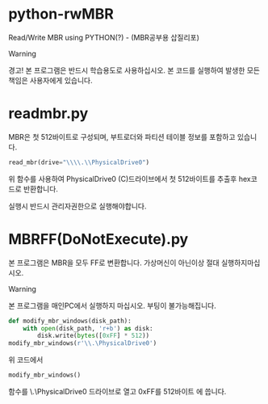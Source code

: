 # python-rwMBR
Read/Write MBR using PYTHON(?) - (MBR공부용 삽질리포)

> [!Warning]
> 경고! 본 프로그램은 반드시 학습용도로 사용하십시오.
> 본 코드를 실행하여 발생한 모든 책임은 사용자에게 있습니다.


# readmbr.py
MBR은 첫 512바이트로 구성되며, 부트로더와 파티션 테이블 정보를 포함하고 있습니다.

```python
read_mbr(drive="\\\\.\\PhysicalDrive0")
```
위 함수를 사용하여 PhysicalDrive0 (C)드라이브에서 첫 512바이트를 추출후 hex코드로 반환합니다.


실행시 반드시 관리자권한으로 실행해야합니다.

# MBRFF(DoNotExecute).py

본 프로그램은 MBR을 모두 FF로 변환합니다. 가상머신이 아닌이상 절대 실행하지마십시오.

> [!Warning]
> 본 프로그램을 매인PC에서 실행하지 마십시오. 부팅이 불가능해집니다.

```python
def modify_mbr_windows(disk_path):
    with open(disk_path, 'r+b') as disk:
        disk.write(bytes([0xFF] * 512))
modify_mbr_windows(r'\\.\PhysicalDrive0')
```
위 코드에서 
```python
modify_mbr_windows()
```
함수를 \\.\PhysicalDrive0 드라이브로 열고 0xFF를 512바이트 에 씁니다.
